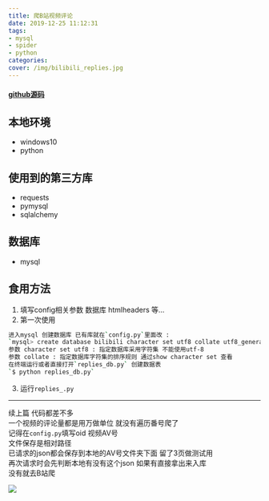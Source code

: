 ```yaml
---
title: 爬B站视频评论 
date: 2019-12-25 11:12:31
tags: 
- mysql
- spider
- python
categories:
cover: /img/bilibili_replies.jpg
---
```


#### [github源码](https://github.com/Hotobun/Code/tree/master/python/spider/bilibili/replies)
 
## 本地环境
- windows10 
- python
 
## 使用到的第三方库
- requests
- pymysql
- sqlalchemy
 
## 数据库
- mysql
 
## 食用方法
1. 填写config相关参数 数据库 htmlheaders 等...  
2. 第一次使用
```bash
进入mysql 创建数据库 已有库就在`config.py`里面改 :
`mysql> create database bilibili character set utf8 collate utf8_general_ci;`
参数 character set utf8 : 指定数据库采用字符集 不能使用utf-8
参数 collate : 指定数据库字符集的排序规则 通过show character set 查看
在终端运行或者直接打开`replies_db.py` 创建数据表
`$ python replies_db.py`
```   
3. 运行`replies_.py`  
 
*** 
续上篇 代码都差不多   
一个视频的评论量都是用万做单位 就没有遍历番号爬了  
记得在`config.py`填写oid 视频AV号  
文件保存是相对路径  
已请求的json都会保存到本地的AV号文件夹下面 留了3页做测试用  
再次请求时会先判断本地有没有这个json 如果有直接拿出来入库  
没有就去B站爬  
 
![](/img/archive_img/bilibili_replies.png)













